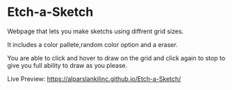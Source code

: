 
# Etch-a-Sketch
Webpage that lets you make sketchs using diffrent grid sizes.

It includes a color pallete,random color option and a eraser.

You are able to click and hover to draw on the grid and click again to stop to give you full ability to draw as you please.

Live Preview:  https://alparslankilinc.github.io/Etch-a-Sketch/
